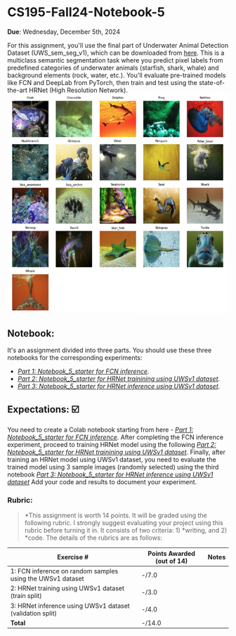 # CS195-Fall24-Notebook-5

<b>Due</b>: Wednesday, December 5th, 2024

For this assignment, you'll use the final part of Underwater Animal Detection Dataset (UWS_sem_seg_v1), which can be downloaded from [here](https://drive.google.com/uc?id=155Vg3iOTK3aed11LXC2lFQBxhdimfuZB). This is a multiclass semantic segmentation task where you predict pixel labels from predefined categories of underwater animals (starfish, shark, whale) and background elements (rock, water, etc.). You'll evaluate pre-trained models like FCN and DeepLab from PyTorch, then train and test using the state-of-the-art HRNet (High Resolution Network).
![Underwater Animal Categories](https://github.com/alimoorreza/CS195-Fall24-Notebook-3/blob/main/etc/uws_v1_samples.png)


## Notebook:
It's an assignment divided into three parts. You should use these three notebooks for the corresponding experiments:
   - [_Part 1: Notebook_5_starter for FCN inference_](https://github.com/alimoorreza/CS195-Fall24-Notebook-5/blob/main/cs195_part1_inference_using_pretrained_FCN_model.ipynb).
   - [_Part 2: Notebook_5_starter for HRNet trainining using UWSv1 dataset_](https://github.com/alimoorreza/CS195-Fall24-Notebook-5/blob/main/cs195_part2_training_HRNet_model.ipynb).
   - [_Part 3: Notebook_5_starter for HRNet inference using UWSv1 dataset_](https://github.com/alimoorreza/CS195-Fall24-Notebook-5/blob/main/cs195_part3_inference_using_trained_HRNet.ipynb).

## Expectations: ☑️
You need to create a Colab notebook starting from here - [_Part 1: Notebook_5_starter for FCN inference_](https://github.com/alimoorreza/CS195-Fall24-Notebook-5/blob/main/cs195_part1_inference_using_pretrained_FCN_model.ipynb). After completing the FCN inference experiment, proceed to training HRNet model using the following [_Part 2: Notebook_5_starter for HRNet trainining using UWSv1 dataset_](https://github.com/alimoorreza/CS195-Fall24-Notebook-5/blob/main/cs195_part2_training_HRNet_model.ipynb). Finally, after training an HRNet model using UWSv1 dataset, you need to evaluate the trained model using 3 sample images (randomly selected) using the third notebook [_Part 3: Notebook_5_starter for HRNet inference using UWSv1 dataset_](https://github.com/alimoorreza/CS195-Fall24-Notebook-5/blob/main/cs195_part3_inference_using_trained_HRNet.ipynb)
Add your code and results to document your experiment.



### Rubric:
> *This assignment is worth 14 points. It will be graded using the following rubric. I strongly suggest evaluating your project using this rubric before turning it in. It consists of two criteria: 1) *writing, and 2) *code. The details of the rubrics are as follows:

| Exercise #  | Points Awarded (out of 14)  | Notes |
| --------- | ------------------- | --------- |
| 1: FCN inference on random samples using the UWSv1 dataset       |    -/7.0    |            |
| 2: HRNet training using UWSv1 dataset (train split)              |    -/3.0    |            |
| 3: HRNet inference using UWSv1 dataset (validation split)        |    -/4.0    |            |
| <b>Total                                                         |    -/14.0   |     </b>   |

